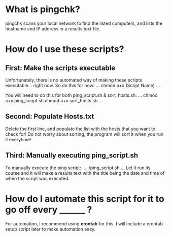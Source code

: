 # What is pingchk?
pingchk scans your local network to find the listed computers, and lists the hostname and IP address in a results text file.



# How do I use these scripts?

## First: Make the scripts executable
Unfortunately, there is no automated way of making these scripts executable... right now. So do this for now:
...
chmod a+x (Script Name)
...

You will need to do this for both ping_script.sh & sort_hosts.sh:
...
chmod a+x ping_script.sh
chmod a+x sort_hosts.sh
...

## Second: Populate Hosts.txt
Delete the first line, and populate the list with the hosts that you want to check for!
Do not worry about sorting, the program will sort it when you run it everytime!

## Third: Manually executing ping_script.sh 
To manually execute the ping script:
...
./ping_script.sh
...
Let it run its course and it will make a results text with the title being the date and time of when the script was executed. 



# How do I automate this script for it to go off every ______ ?
For automation, I recommend using **crontab** for this. I will include a crontab setup script later to make automation easy.
